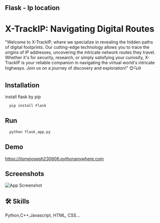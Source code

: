 ## Flask - Ip location
# X-TrackIP: Navigating Digital Routes
"Welcome to X-TrackIP, where we specialize in revealing the hidden paths of digital footprints. Our cutting-edge technology allows you to trace the origins of IP addresses, uncovering the intricate network routes they travel. Whether it's for security, research, or simply satisfying your curiosity, X-TrackIP is your reliable companion in navigating the virtual world's intricate highways. Join us on a journey of discovery and exploration!" 😊🔍🌐
## Installation

install flask by pip

```bash
  pip install Flask
```
## Run
```bash
  python flask_app.py
```
## Demo

https://itsmejoseph230606.pythonanywhere.com
## Screenshots

![App Screenshot](https://firebasestorage.googleapis.com/v0/b/school-bcecd.appspot.com/o/users%2FIMG_20230828_170735.jpg?alt=media&token=5571d023-eb61-4435-a826-9eaf60b92b36)

## 🛠 Skills
Python,C++,Javascript, HTML, CSS...
